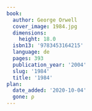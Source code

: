 ```yaml
---
book:
  author: George Orwell
  cover_image: 1984.jpg
  dimensions:
    height: 18.0
  isbn13: '9783453164215'
  language: de
  pages: 393
  publication_year: '2004'
  slug: '1984'
  title: '1984'
plan:
  date_added: '2020-10-04'
  gone: ρ
---
```

